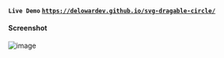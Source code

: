 #### `Live Demo` [`https://delowardev.github.io/svg-dragable-circle/`](https://delowardev.github.io/svg-dragable-circle/) 

#### Screenshot
![image](https://cdn-std.droplr.net/files/acc_548903/lPagCB)
